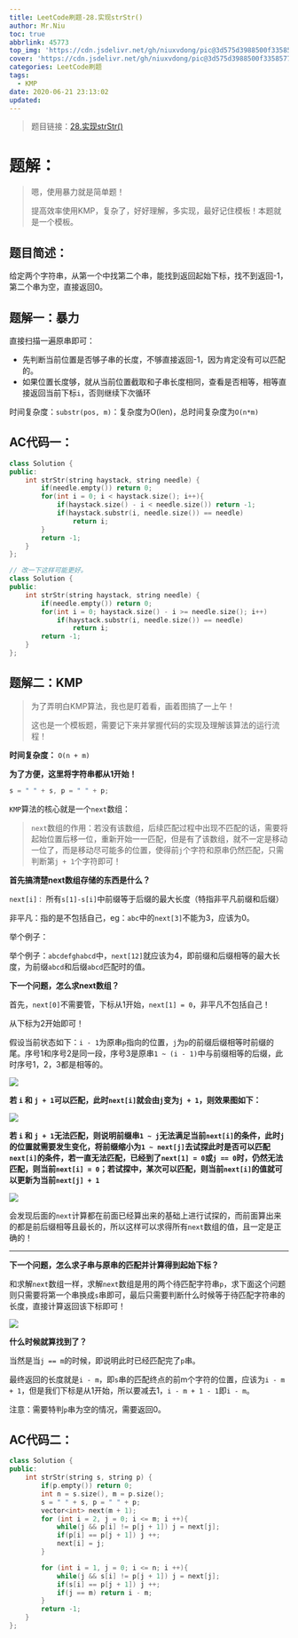 ```yaml
---
title: LeetCode刷题-28.实现strStr()
author: Mr.Niu
toc: true
abbrlink: 45773
top_img: 'https://cdn.jsdelivr.net/gh/niuxvdong/pic@3d575d3988500f3358577ab8a2828cec65c21afc/2021/02/06/f45b0094f57dd09e8807ead0f6b2ee9d.png'
cover: 'https://cdn.jsdelivr.net/gh/niuxvdong/pic@3d575d3988500f3358577ab8a2828cec65c21afc/2021/02/06/f45b0094f57dd09e8807ead0f6b2ee9d.png'
categories: LeetCode刷题
tags:
  - KMP
date: 2020-06-21 23:13:02
updated:
---
```






















> 题目链接：[28.实现strStr()](https://leetcode-cn.com/problems/implement-strstr/)



# 题解：



> 嗯，使用暴力就是简单题！
>
> 提高效率使用KMP，复杂了，好好理解，多实现，最好记住模板！本题就是一个模板。



## 题目简述：

给定两个字符串，从第一个中找第二个串，能找到返回起始下标，找不到返回-1，第二个串为空，直接返回0。

## 题解一：暴力

直接扫描一遍原串即可：

- 先判断当前位置是否够子串的长度，不够直接返回-1，因为肯定没有可以匹配的。
- 如果位置长度够，就从当前位置截取和子串长度相同，查看是否相等，相等直接返回当前下标`i`，否则继续下次循环



时间复杂度：`substr(pos, m)`：复杂度为O(len)，总时间复杂度为`O(n*m)`

## AC代码一：



```c++
class Solution {
public:
    int strStr(string haystack, string needle) {
        if(needle.empty()) return 0;
        for(int i = 0; i < haystack.size(); i++){
            if(haystack.size() - i < needle.size()) return -1;
            if(haystack.substr(i, needle.size()) == needle)
                return i;
        }
        return -1;
    }
};

// 改一下这样可能更好。
class Solution {
public:
    int strStr(string haystack, string needle) {
        if(needle.empty()) return 0;
        for(int i = 0; haystack.size() - i >= needle.size(); i++)
            if(haystack.substr(i, needle.size()) == needle)
                return i;
        return -1;
    }
};
```





## 题解二：KMP



> 为了弄明白KMP算法，我也是盯着看，画着图搞了一上午！
>
> 这也是一个模板题，需要记下来并掌握代码的实现及理解该算法的运行流程！





**时间复杂度：** `O(n + m)`



**为了方便，这里将字符串都从1开始！**



```c++
s = " " + s, p = " " + p;
```



`KMP`算法的核心就是一个`next`数组：



> `next`数组的作用：若没有该数组，后续匹配过程中出现不匹配的话，需要将起始位置后移一位，重新开始一一匹配，但是有了该数组，就不一定是移动一位了，而是移动尽可能多的位置，使得前`j`个字符和原串仍然匹配，只需判断第`j + 1`个字符即可！



**首先搞清楚next数组存储的东西是什么？**



`next[i]：` 所有`s[1]-s[i]`中前缀等于后缀的最大长度（特指非平凡前缀和后缀）



非平凡：指的是不包括自己，eg：`abc`中的`next[3]`不能为3，应该为0。



举个例子：



举个例子：`abcdefghabcd`中，`next[12]`就应该为4，即前缀和后缀相等的最大长度，为前缀`abcd`和后缀`abcd`匹配时的值。



**下一个问题，怎么求next数组？**



首先，`next[0]`不需要管，下标从1开始，`next[1] = 0`，非平凡不包括自己！

从下标为2开始即可！



假设当前状态如下：`i - 1`为原串`p`指向的位置，`j`为`p`的前缀后缀相等时前缀的尾。序号1和序号2是同一段，序号3是原串`1 ~ (i - 1)`中与前缀相等的后缀，此时序号1，2，3都是相等的。

![](https://cdn.jsdelivr.net/gh/niuxvdong/pic@latest/2020/06/22/5880ff8272e6debedb8138c4b76db5d0.png)

**若 `i` 和 `j + 1`可以匹配，此时`next[i]`就会由`j`变为`j + 1`，则效果图如下：**



![](https://cdn.jsdelivr.net/gh/niuxvdong/pic@latest/2020/06/22/9411c5d614a964bc2fe5df17302a9ab1.png)

**若 `i` 和 `j + 1`无法匹配，则说明前缀串`1 ~ j`无法满足当前`next[i]`的条件，此时`j`的位置就需要发生变化，将前缀缩小为`1 ~ next[j]`去试探此时是否可以匹配`next[i]`的条件，若一直无法匹配，已经到了`next[1] = 0`或`j == 0`时，仍然无法匹配，则当前`next[i] = 0`；若试探中，某次可以匹配，则当前`next[i]`的值就可以更新为当前`next[j] + 1`**







![](https://cdn.jsdelivr.net/gh/niuxvdong/pic@latest/2020/06/22/ab2c3a53e468247615e02a1579fbaf64.png)



会发现后面的`next`计算都在前面已经算出来的基础上进行试探的，而前面算出来的都是前后缀相等且最长的，所以这样可以求得所有`next`数组的值，且一定是正确的！

----

**下一个问题，怎么求子串与原串的匹配并计算得到起始下标？**



和求解`next`数组一样，求解`next`数组是用的两个待匹配字符串`p`，求下面这个问题则只需要将第一个串换成`s`串即可，最后只需要判断什么时候等于待匹配字符串的长度，直接计算返回该下标即可！



![](https://cdn.jsdelivr.net/gh/niuxvdong/pic@latest/2020/06/22/196ae57ca0cee7dde9393d23354933c6.png)

**什么时候就算找到了？**

当然是当`j == m`的时候，即说明此时已经匹配完了`p`串。



最终返回的长度就是`i - m`，即`s`串的匹配终点的前m个字符的位置，应该为`i - m + 1`，但是我们下标是从1开始，所以要减去1，`i - m + 1 - 1`即`i - m`。



注意：需要特判`p`串为空的情况，需要返回0。



## AC代码二：





```c++
class Solution {
public:
    int strStr(string s, string p) {
        if(p.empty()) return 0;
        int n = s.size(), m = p.size();
        s = " " + s, p = " " + p;
        vector<int> next(m + 1);
        for (int i = 2, j = 0; i <= m; i ++){
            while(j && p[i] != p[j + 1]) j = next[j];
            if(p[i] == p[j + 1]) j ++;
            next[i] = j;
        }

        for (int i = 1, j = 0; i <= n; i ++){
            while(j && s[i] != p[j + 1]) j = next[j];
            if(s[i] == p[j + 1]) j ++;
            if(j == m) return i - m;
        }
        return -1;
    }
};
```

